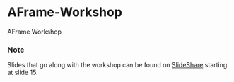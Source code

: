 # AFrame-Workshop
AFrame Workshop



### Note
Slides that go along with the workshop can be found on [SlideShare](
https://www.slideshare.net/TimmyKokke/webxr-introduction-and-workshop) starting at slide 15.